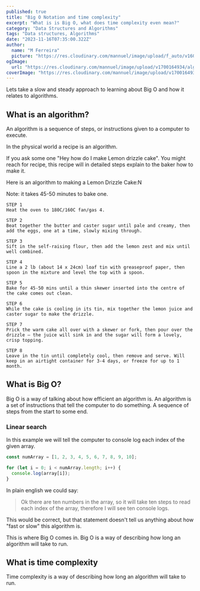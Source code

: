 ```yaml
---
published: true
title: "Big O Notation and time complexity"
excerpt: "What is is Big O, what does time complexity even mean?"
category: "Data Structures and Algorithms"
tags: "Data structures, Algorithms"
date: "2023-11-16T07:35:00.322Z"
author:
  name: "M Ferreira"
  picture: "https://res.cloudinary.com/mannuel/image/upload/f_auto/v1604067445/images/mee.jpg"
ogImage:
  url: "https://res.cloudinary.com/mannuel/image/upload/v1700164934/algorithms_cover.png"
coverImage: "https://res.cloudinary.com/mannuel/image/upload/v1700164934/algorithms_cover.png"
---
```


Lets take a slow and steady approach to learning about Big O and how it relates
to algorithms.

## What is an algorithm?

An algorithm is a sequence of steps, or instructions given to a computer to execute.

In the physical world a recipe is an algorithm.

If you ask some one "Hey how do I make Lemon drizzle cake". You might reach for recipe, this recipe will in detailed steps explain to the baker how to make it.

Here is an algorithm to making a Lemon Drizzle Cake:N

Note: it takes 45-50 minutes to bake one.

```text
STEP 1
Heat the oven to 180C/160C fan/gas 4.

STEP 2
Beat together the butter and caster sugar until pale and creamy, then add the eggs, one at a time, slowly mixing through.

STEP 3
Sift in the self-raising flour, then add the lemon zest and mix until well combined.

STEP 4
Line a 2 lb (about 14 x 24cm) loaf tin with greaseproof paper, then spoon in the mixture and level the top with a spoon.

STEP 5
Bake for 45-50 mins until a thin skewer inserted into the centre of the cake comes out clean.

STEP 6
While the cake is cooling in its tin, mix together the lemon juice and caster sugar to make the drizzle.

STEP 7
Prick the warm cake all over with a skewer or fork, then pour over the drizzle – the juice will sink in and the sugar will form a lovely, crisp topping.

STEP 8
Leave in the tin until completely cool, then remove and serve. Will keep in an airtight container for 3-4 days, or freeze for up to 1 month.
```

## What is Big O?

Big O is a way of talking about how efficient an algorithm is. An algorithm is a
set of instructions that tell the computer to do something. A sequence of steps
from the start to some end.

### Linear search

In this example we will tell the computer to console log each index of the given
array.

```js
const numArray = [1, 2, 3, 4, 5, 6, 7, 8, 9, 10];
```

```js
for (let i = 0; i < numArray.length; i++) {
  console.log(array[i]);
}
```

In plain english we could say:

> Ok there are ten numbers in the array, so it will take ten steps to read each
> index of the array, therefore I will see ten console logs.

This would be correct, but that statement doesn't tell us anything about how
"fast or slow" this algorithm is.

This is where Big O comes in. Big O is a way of describing how long an algorithm
will take to run.

## What is time complexity

Time complexity is a way of describing how long an algorithm will take to run.
